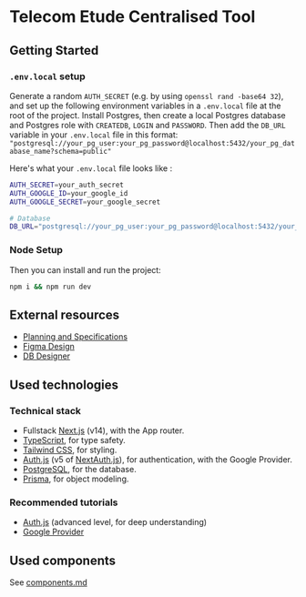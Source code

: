 # Telecom Etude Centralised Tool

## Getting Started

### `.env.local` setup

Generate a random `AUTH_SECRET` (e.g. by using `openssl rand -base64 32`), and set up the following environment variables in a `.env.local` file at the root of the project.
Install Postgres, then create a local Postgres database and Postgres role with `CREATEDB`, `LOGIN` and `PASSWORD`. Then add the `DB_URL` variable in your `.env.local` file in this format: `"postgresql://your_pg_user:your_pg_password@localhost:5432/your_pg_database_name?schema=public"`

Here's what your `.env.local` file looks like :
```bash
AUTH_SECRET=your_auth_secret
AUTH_GOOGLE_ID=your_google_id
AUTH_GOOGLE_SECRET=your_google_secret

# Database
DB_URL="postgresql://your_pg_user:your_pg_password@localhost:5432/your_pg_database_name?schema=public"

```

### Node Setup

Then you can install and run the project:

```bash
npm i && npm run dev
```

## External resources

-   [Planning and Specifications](https://docs.google.com/document/d/1CzvHDF7RaJH02KWRsCnQcQE092i8NNxbOPfbOsbXEHg/edit?usp=sharing)
-   [Figma Design](https://www.figma.com/design/3MOoUXn1fM81b36aXTMpKJ/Telecom-Etude-Centralized-Tool?node-id=0-1&t=yhJvmaIEMpC5kIlt-1)
-   [DB Designer](https://dbdesigner.page.link/URRwLbFdp8r9qiiF6)

## Used technologies

### Technical stack

-   Fullstack [Next.js](https://nextjs.org/) (v14), with the App router.
-   [TypeScript](https://www.typescriptlang.org/), for type safety.
-   [Tailwind CSS](https://tailwindcss.com/), for styling.
-   [Auth.js](https://authjs.dev/) (v5 of [NextAuth.js](https://next-auth.js.org/)), for authentication, with the Google Provider.
-   [PostgreSQL](https://www.postgresql.org/), for the database.
-   [Prisma](https://www.prisma.io/), for object modeling.

### Recommended tutorials

-   [Auth.js](https://www.youtube.com/watch?v=1MTyCvS05V4) (advanced level, for deep understanding)
-   [Google Provider](https://www.youtube.com/watch?v=Rs8018RO5YQ)

## Used components

See [components.md](./components.md)
